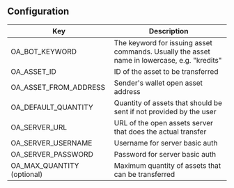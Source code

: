 ## Configuration

| Key | Description |
| --- | ----------- |
| OA_BOT_KEYWORD | The keyword for issuing asset commands. Usually the asset name in lowercase, e.g. "kredits" |
| OA_ASSET_ID | ID of the asset to be transferred |
| OA_ASSET_FROM_ADDRESS | Sender's wallet open asset address |
| OA_DEFAULT_QUANTITY | Quantity of assets that should be sent if not provided by the user |
| OA_SERVER_URL | URL of the open assets server that does the actual transfer |
| OA_SERVER_USERNAME | Username for server basic auth |
| OA_SERVER_PASSWORD | Password for server basic auth |
| OA_MAX_QUANTITY (optional) | Maximum quantity of assets that can be transferred |
